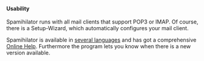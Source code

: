 #### Usability

Spamihilator runs with all mail clients that support POP3 or IMAP.
Of course, there is a Setup-Wizard, which automatically configures your mail client.

Spamihilator is available in <a href="{{ site.url }}/en/langpacks">several languages</a>
and has got a comprehensive <a href="{{ site.url }}/help">Online Help</a>.
Furthermore the program lets you know when there is a new version available.
